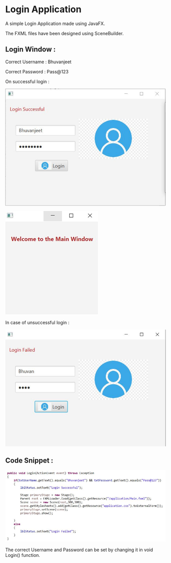 # Login Application

A simple Login Application made using JavaFX.

The FXML files have been designed using SceneBuilder.

## Login Window :

Correct Username : Bhuvanjeet

Correct Password : Pass@123

On successful login :

![](Images/loginsuccess.JPG)

![](Images/mainwindow.JPG)

In case of unsuccessful login :

![](Images/loginfailed.JPG)

## Code Snippet :

![](Images/codesnippet.JPG)

The correct Username and Password can be set by changing it in void Login() function.
